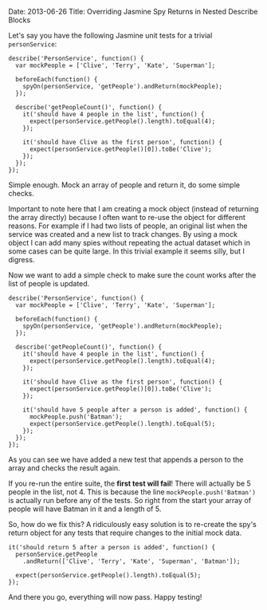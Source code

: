Date: 2013-06-26
Title: Overriding Jasmine Spy Returns in Nested Describe Blocks

Let's say you have the following Jasmine unit tests for a trivial `personService`:

    describe('PersonService', function() {
      var mockPeople = ['Clive', 'Terry', 'Kate', 'Superman'];
    
      beforeEach(function() {
        spyOn(personService, 'getPeople').andReturn(mockPeople);
      });
    
      describe('getPeopleCount()', function() {
        it('should have 4 people in the list', function() {
          expect(personService.getPeople().length).toEqual(4);
        });

        it('should have Clive as the first person', function() {
          expect(personService.getPeople()[0]).toBe('Clive');
        });
      });
    });

Simple enough. Mock an array of people and return it, do some simple checks. 

Important to note here that I am creating a mock object (instead of returning the array directly) because I often want to re-use the object for different reasons.  For example if I had two lists of people, an original list when the service was created and a new list to track changes. By using a mock object I can add many spies without repeating the actual dataset which in some cases can be quite large. In this trivial example it seems silly, but I digress.

Now we want to add a simple check to make sure the count works after the list of people is updated.

    describe('PersonService', function() {
      var mockPeople = ['Clive', 'Terry', 'Kate', 'Superman'];
    
      beforeEach(function() {
        spyOn(personService, 'getPeople').andReturn(mockPeople);
      });
    
      describe('getPeopleCount()', function() {
        it('should have 4 people in the list', function() {
          expect(personService.getPeople().length).toEqual(4);
        });

        it('should have Clive as the first person', function() {
          expect(personService.getPeople()[0]).toBe('Clive');
        });

        it('should have 5 people after a person is added', function() {
          mockPeople.push('Batman');
          expect(personService.getPeople().length).toEqual(5);
        });
      });
    });

As you can see we have added a new test that appends a person to the array and checks the result again.

If you re-run the entire suite, the **first test will fail**!  There will actually be 5 people in the list, not 4. This is because the line `mockPeople.push('Batman')` is actually run before any of the tests.  So right from the start your array of people will have Batman in it and a length of 5.

So, how do we fix this?  A ridiculously easy solution is to re-create the spy's return object for any tests that require changes to the initial mock data.

    it('should return 5 after a person is added', function() {
      personService.getPeople
        .andReturn(['Clive', 'Terry', 'Kate', 'Superman', 'Batman']);

      expect(personService.getPeople().length).toEqual(5);
    });

And there you go, everything will now pass.  Happy testing!